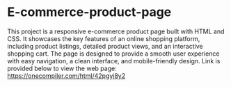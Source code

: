 # E-commerce-product-page
This project is a responsive e-commerce product page built with HTML and CSS. It showcases the key features of an online shopping platform, including product listings, detailed product views, and an interactive shopping cart. The page is designed to provide a smooth user experience with easy navigation, a clean interface, and mobile-friendly design.
Link is provided below to view the web page: https://onecompiler.com/html/42pgyj8y2
